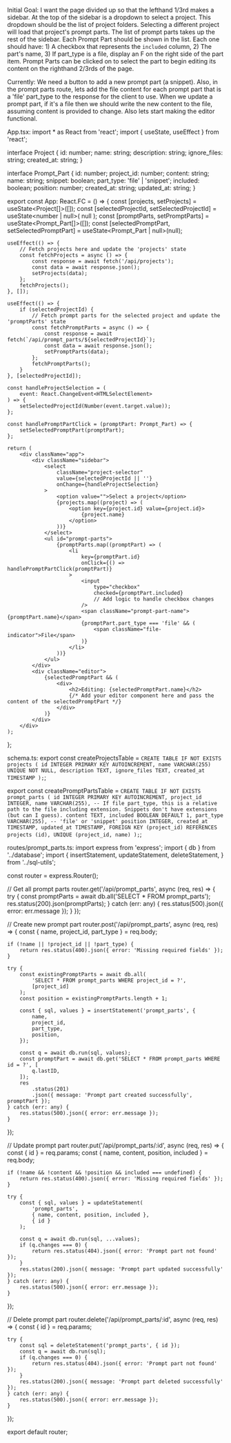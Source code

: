 Initial Goal:
I want the page divided up so that the lefthand 1/3rd makes a sidebar.
At the top of the sidebar is a dropdown to select a project. This dropdown should be the list of project folders. Selecting a different project will load that project's prompt parts.
The list of prompt parts takes up the rest of the sidebar.
Each Prompt Part should be shown in the list. Each one should have: 1) A checkbox that represents the `included` column, 2) The part's name, 3) If part_type is a file, display an F on the right side of the part item. Prompt Parts can be clicked on to select the part to begin editing its content on the righthand 2/3rds of the page.

Currently:
We need a button to add a new prompt part (a snippet). Also, in the prompt parts route, lets add the file content for each prompt part that is a 'file' part_type to the response for the client to use. When we update a prompt part, if it's a file then we should write the new content to the file, assuming content is provided to change.
Also lets start making the editor functional.

App.tsx:
import \* as React from 'react';
import { useState, useEffect } from 'react';

interface Project {
id: number;
name: string;
description: string;
ignore_files: string;
created_at: string;
}

interface Prompt_Part {
id: number;
project_id: number;
content: string;
name: string;
snippet: boolean;
part_type: 'file' | 'snippet';
included: boolean;
position: number;
created_at: string;
updated_at: string;
}

export const App: React.FC = () => {
const [projects, setProjects] = useState<Project[]>([]);
const [selectedProjectId, setSelectedProjectId] = useState<number | null>(
null
);
const [promptParts, setPromptParts] = useState<Prompt_Part[]>([]);
const [selectedPromptPart, setSelectedPromptPart] =
useState<Prompt_Part | null>(null);

    useEffect(() => {
    	// Fetch projects here and update the 'projects' state
    	const fetchProjects = async () => {
    		const response = await fetch('/api/projects');
    		const data = await response.json();
    		setProjects(data);
    	};
    	fetchProjects();
    }, []);

    useEffect(() => {
    	if (selectedProjectId) {
    		// Fetch prompt parts for the selected project and update the 'promptParts' state
    		const fetchPromptParts = async () => {
    			const response = await fetch(`/api/prompt_parts/${selectedProjectId}`);
    			const data = await response.json();
    			setPromptParts(data);
    		};
    		fetchPromptParts();
    	}
    }, [selectedProjectId]);

    const handleProjectSelection = (
    	event: React.ChangeEvent<HTMLSelectElement>
    ) => {
    	setSelectedProjectId(Number(event.target.value));
    };

    const handlePromptPartClick = (promptPart: Prompt_Part) => {
    	setSelectedPromptPart(promptPart);
    };

    return (
    	<div className="app">
    		<div className="sidebar">
    			<select
    				className="project-selector"
    				value={selectedProjectId || ''}
    				onChange={handleProjectSelection}
    			>
    				<option value="">Select a project</option>
    				{projects.map((project) => (
    					<option key={project.id} value={project.id}>
    						{project.name}
    					</option>
    				))}
    			</select>
    			<ul id="prompt-parts">
    				{promptParts.map((promptPart) => (
    					<li
    						key={promptPart.id}
    						onClick={() => handlePromptPartClick(promptPart)}
    					>
    						<input
    							type="checkbox"
    							checked={promptPart.included}
    							// Add logic to handle checkbox changes
    						/>
    						<span className="prompt-part-name">{promptPart.name}</span>
    						{promptPart.part_type === 'file' && (
    							<span className="file-indicator">File</span>
    						)}
    					</li>
    				))}
    			</ul>
    		</div>
    		<div className="editor">
    			{selectedPromptPart && (
    				<div>
    					<h2>Editing: {selectedPromptPart.name}</h2>
    					{/* Add your editor component here and pass the content of the selectedPromptPart */}
    				</div>
    			)}
    		</div>
    	</div>
    );

};

schema.ts:
export const createProjectsTable = `CREATE TABLE IF NOT EXISTS projects (
	id INTEGER PRIMARY KEY AUTOINCREMENT,
	name VARCHAR(255) UNIQUE NOT NULL,
	description TEXT,
	ignore_files TEXT,
	created_at TIMESTAMP
);`;

export const createPromptPartsTable = `CREATE TABLE IF NOT EXISTS prompt_parts (
	id INTEGER PRIMARY KEY AUTOINCREMENT,
	project_id INTEGER,
	name VARCHAR(255), -- If file part_type, this is a relative path to the file including extension. Snippets don't have extensions (but can I guess).
	content TEXT,
	included BOOLEAN DEFAULT 1,
	part_type VARCHAR(255), -- 'file' or 'snippet'
	position INTEGER,
	created_at TIMESTAMP,
	updated_at TIMESTAMP,
	FOREIGN KEY (project_id) REFERENCES projects (id),
	UNIQUE (project_id, name)
);`;

routes/prompt_parts.ts:
import express from 'express';
import { db } from '../database';
import {
insertStatement,
updateStatement,
deleteStatement,
} from '../sql-utils';

const router = express.Router();

// Get all prompt parts
router.get('/api/prompt_parts', async (req, res) => {
try {
const promptParts = await db.all('SELECT \* FROM prompt_parts');
res.status(200).json(promptParts);
} catch (err: any) {
res.status(500).json({ error: err.message });
}
});

// Create new prompt part
router.post('/api/prompt_parts', async (req, res) => {
const { name, project_id, part_type } = req.body;

    if (!name || !project_id || !part_type) {
    	return res.status(400).json({ error: 'Missing required fields' });
    }

    try {
    	const existingPromptParts = await db.all(
    		'SELECT * FROM prompt_parts WHERE project_id = ?',
    		[project_id]
    	);
    	const position = existingPromptParts.length + 1;

    	const { sql, values } = insertStatement('prompt_parts', {
    		name,
    		project_id,
    		part_type,
    		position,
    	});

    	const q = await db.run(sql, values);
    	const promptPart = await db.get('SELECT * FROM prompt_parts WHERE id = ?', [
    		q.lastID,
    	]);
    	res
    		.status(201)
    		.json({ message: 'Prompt part created successfully', promptPart });
    } catch (err: any) {
    	res.status(500).json({ error: err.message });
    }

});

// Update prompt part
router.put('/api/prompt_parts/:id', async (req, res) => {
const { id } = req.params;
const { name, content, position, included } = req.body;

    if (!name && !content && !position && included === undefined) {
    	return res.status(400).json({ error: 'Missing required fields' });
    }

    try {
    	const { sql, values } = updateStatement(
    		'prompt_parts',
    		{ name, content, position, included },
    		{ id }
    	);

    	const q = await db.run(sql, ...values);
    	if (q.changes === 0) {
    		return res.status(404).json({ error: 'Prompt part not found' });
    	}
    	res.status(200).json({ message: 'Prompt part updated successfully' });
    } catch (err: any) {
    	res.status(500).json({ error: err.message });
    }

});

// Delete prompt part
router.delete('/api/prompt_parts/:id', async (req, res) => {
const { id } = req.params;

    try {
    	const sql = deleteStatement('prompt_parts', { id });
    	const q = await db.run(sql);
    	if (q.changes === 0) {
    		return res.status(404).json({ error: 'Prompt part not found' });
    	}
    	res.status(200).json({ message: 'Prompt part deleted successfully' });
    } catch (err: any) {
    	res.status(500).json({ error: err.message });
    }

});

export default router;
